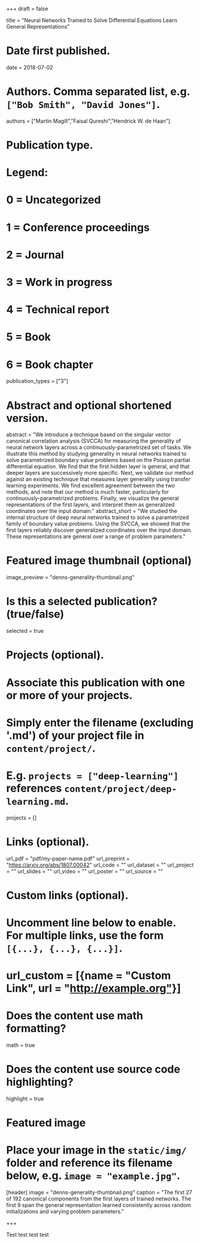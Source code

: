+++
draft = false

title = "Neural Networks Trained to Solve Differential Equations Learn General Representations"

# Date first published.
date = 2018-07-02

# Authors. Comma separated list, e.g. `["Bob Smith", "David Jones"]`.
authors = ["Martin Magill","Faisal Qureshi","Hendrick W. de Haan"]

# Publication type.
# Legend:
# 0 = Uncategorized
# 1 = Conference proceedings
# 2 = Journal
# 3 = Work in progress
# 4 = Technical report
# 5 = Book
# 6 = Book chapter
publication_types = ["3"]

# Abstract and optional shortened version.
abstract = "We introduce a technique based on the singular vector canonical correlation analysis (SVCCA) for measuring the generality of neural network layers across a continuously-parametrized set of tasks. We illustrate this method by studying generality in neural networks trained to solve parametrized boundary value problems based on the Poisson partial differential equation. We find that the first hidden layer is general, and that deeper layers are successively more specific. Next, we validate our method against an existing technique that measures layer generality using transfer learning experiments. We find excellent agreement between the two methods, and note that our method is much faster, particularly for continuously-parametrized problems. Finally, we visualize the general representations of the first layers, and interpret them as generalized coordinates over the input domain."
abstract_short = "We studied the internal structure of deep neural networks trained to solve a parametrized family of boundary value problems. Using the SVCCA, we showed that the first layers reliably discover generalized coordinates over the input domain. These representations are general over a range of problem parameters."

# Featured image thumbnail (optional)
image_preview = "denns-generality-thumbnail.png"

# Is this a selected publication? (true/false)
selected = true

# Projects (optional).
#   Associate this publication with one or more of your projects.
#   Simply enter the filename (excluding '.md') of your project file in `content/project/`.
#   E.g. `projects = ["deep-learning"]` references `content/project/deep-learning.md`.
projects = []

# Links (optional).
url_pdf = "pdf/my-paper-name.pdf"
url_preprint = "https://arxiv.org/abs/1807.00042"
url_code = ""
url_dataset = ""
url_project = ""
url_slides = ""
url_video = ""
url_poster = ""
url_source = ""

# Custom links (optional).
#   Uncomment line below to enable. For multiple links, use the form `[{...}, {...}, {...}]`.
# url_custom = [{name = "Custom Link", url = "http://example.org"}]

# Does the content use math formatting?
math = true

# Does the content use source code highlighting?
highlight = true

# Featured image
# Place your image in the `static/img/` folder and reference its filename below, e.g. `image = "example.jpg"`.
[header]
image = "denns-generality-thumbnail.png"
caption = "The first 27 of 192 canonical components from the first layers of trained networks. The first 9 span the general representation learned consistently across random initializations and varying problem parameters."


+++



Test test test test